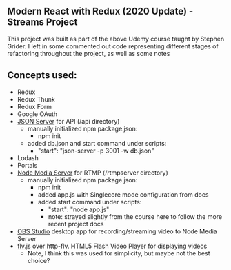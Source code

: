 
## Modern React with Redux (2020 Update) - Streams Project
This project was built as part of the above Udemy course taught by Stephen Grider. I left in some commented out code representing different stages of refactoring throughout the project, as well as some notes

## Concepts used:

- Redux
- Redux Thunk
- Redux Form
- Google OAuth
- [JSON Server](https://www.npmjs.com/package/json-server) for API (/api directory)
    - manually initialized npm package.json:
        - npm init
    - added db.json and start command under scripts: 
        - "start": "json-server -p 3001 -w db.json"
- Lodash 
- Portals
- [Node Media Server](https://github.com/illuspas/Node-Media-Server) for RTMP (/rtmpserver directory)
    - manually initialized npm package.json:
        - npm init
        - added app.js with Singlecore mode configuration from docs
        - added start command under scripts:
            - "start": "node app.js"
            - note: strayed slightly from the course here to follow the more recent project docs
- [OBS Studio](https://obsproject.com/) desktop app for recording/streaming video to Node Media Server
- [flv.js](https://www.npmjs.com/package/flv.js) over http-flv. HTML5 Flash Video Player for displaying videos
    - Note, I think this was used for simplicity, but maybe not the best choice?
